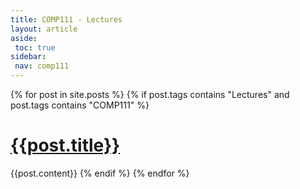 ```yaml
---
title: COMP111 - Lectures
layout: article
aside:
 toc: true
sidebar:
 nav: comp111
---
```

{% for post in site.posts %}
{% if post.tags contains "Lectures" and post.tags contains "COMP111" %}
# [{{post.title}}]({{site.baseurl}}{{post.url}})
{{post.content}}
{% endif %}
{% endfor %}
